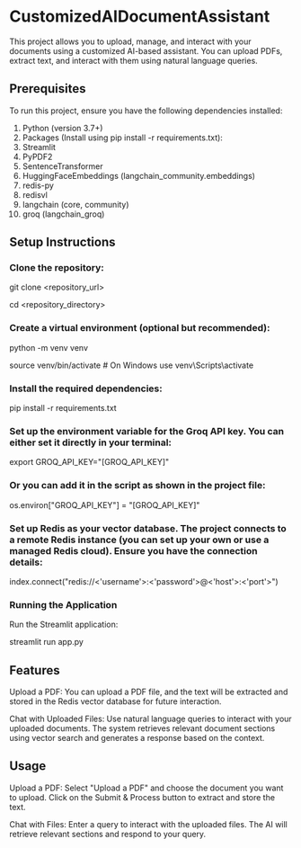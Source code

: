 # CustomizedAIDocumentAssistant
This project allows you to upload, manage, and interact with your documents using a customized AI-based assistant. You can upload PDFs, extract text, and interact with them using natural language queries.

## Prerequisites
To run this project, ensure you have the following dependencies installed:

1. Python (version 3.7+)
2. Packages (Install using pip install -r requirements.txt):
3. Streamlit
4. PyPDF2
5. SentenceTransformer
6. HuggingFaceEmbeddings (langchain_community.embeddings)
7. redis-py
8. redisvl
9. langchain (core, community)
10. groq (langchain_groq)

    
## Setup Instructions
### Clone the repository:

git clone <repository_url>

cd <repository_directory>




### Create a virtual environment (optional but recommended):

python -m venv venv

source venv/bin/activate     # On Windows use venv\Scripts\activate




### Install the required dependencies:


pip install -r requirements.txt




### Set up the environment variable for the Groq API key. You can either set it directly in your terminal:

export GROQ_API_KEY="[GROQ_API_KEY]"




### Or you can add it in the script as shown in the project file:

os.environ["GROQ_API_KEY"] = "[GROQ_API_KEY]"




### Set up Redis as your vector database. The project connects to a remote Redis instance (you can set up your own or use a managed Redis cloud). Ensure you have the connection details:

index.connect("redis://<'username'>:<'password'>@<'host'>:<'port'>")




### Running the Application
Run the Streamlit application:

streamlit run app.py




## Features
Upload a PDF: You can upload a PDF file, and the text will be extracted and stored in the Redis vector database for future interaction.

Chat with Uploaded Files: Use natural language queries to interact with your uploaded documents. The system retrieves relevant document sections using vector search and generates a response based on the context.


## Usage
Upload a PDF: Select "Upload a PDF" and choose the document you want to upload. Click on the Submit & Process button to extract and store the text.

Chat with Files: Enter a query to interact with the uploaded files. The AI will retrieve relevant sections and respond to your query.
